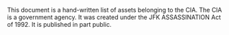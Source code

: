 This document is a hand-written list of assets belonging to the CIA. The CIA is a government agency. It was created under the JFK ASSASSINATION Act of 1992. It is published in part public.